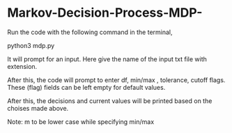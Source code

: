 # Markov-Decision-Process-MDP-

Run the code with the following command in the terminal, 

python3 mdp.py

It will prompt for an input. Here give the name of the input txt file with extension.

After this, the code will prompt to enter df, min/max , tolerance, cutoff flags.
These (flag) fields can be left empty for default values.

After this, the decisions and current values will be printed based on the choises made above.

Note: m to be lower case while specifying min/max

